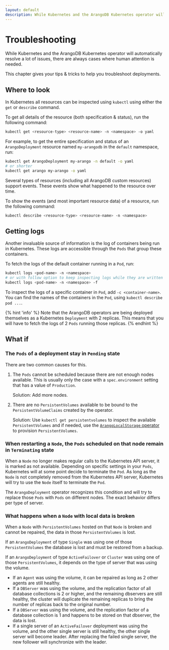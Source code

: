 ```yaml
---
layout: default
description: While Kubernetes and the ArangoDB Kubernetes operator will automaticallyresolve a lot of issues, there are always cases where human attentionis needed
---
```


# Troubleshooting

While Kubernetes and the ArangoDB Kubernetes operator will automatically
resolve a lot of issues, there are always cases where human attention
is needed.

This chapter gives your tips & tricks to help you troubleshoot deployments.

## Where to look

In Kubernetes all resources can be inspected using `kubectl` using either
the `get` or `describe` command.

To get all details of the resource (both specification & status),
run the following command:

```bash
kubectl get <resource-type> <resource-name> -n <namespace> -o yaml
```

For example, to get the entire specification and status
of an `ArangoDeployment` resource named `my-arangodb` in the `default` namespace,
run:

```bash
kubectl get ArangoDeployment my-arango -n default -o yaml
# or shorter
kubectl get arango my-arango -o yaml
```

Several types of resources (including all ArangoDB custom resources) support
events. These events show what happened to the resource over time.

To show the events (and most important resource data) of a resource,
run the following command:

```bash
kubectl describe <resource-type> <resource-name> -n <namespace>
```

## Getting logs

Another invaluable source of information is the log of containers being run
in Kubernetes.
These logs are accessible through the `Pods` that group these containers.

To fetch the logs of the default container running in a `Pod`, run:

```bash
kubectl logs <pod-name> -n <namespace>
# or with follow option to keep inspecting logs while they are written
kubectl logs <pod-name> -n <namespace> -f
```

To inspect the logs of a specific container in `Pod`, add `-c <container-name>`.
You can find the names of the containers in the `Pod`, using `kubectl describe pod ...`.

{% hint 'info' %}
Note that the ArangoDB operators are being deployed themselves as a Kubernetes `Deployment`
with 2 replicas. This means that you will have to fetch the logs of 2 `Pods` running
those replicas.
{% endhint %}

## What if

### The `Pods` of a deployment stay in `Pending` state

There are two common causes for this.

1) The `Pods` cannot be scheduled because there are not enough nodes available.
   This is usually only the case with a `spec.environment` setting that has a value of `Production`.

   Solution:
Add more nodes.

1) There are no `PersistentVolumes` available to be bound to the `PersistentVolumeClaims`
   created by the operator.

    Solution:
Use `kubectl get persistentvolumes` to inspect the available `PersistentVolumes`
and if needed, use the [`ArangoLocalStorage` operator](deployment-kubernetes-storage-resource.html) to provision `PersistentVolumes`.

### When restarting a `Node`, the `Pods` scheduled on that node remain in `Terminating` state

When a `Node` no longer makes regular calls to the Kubernetes API server, it is
marked as not available. Depending on specific settings in your `Pods`, Kubernetes
will at some point decide to terminate the `Pod`. As long as the `Node` is not
completely removed from the Kubernetes API server, Kubernetes will try to use
the `Node` itself to terminate the `Pod`.

The `ArangoDeployment` operator recognizes this condition and will try to replace those
`Pods` with `Pods` on different nodes. The exact behavior differs per type of server.

### What happens when a `Node` with local data is broken

When a `Node` with `PersistentVolumes` hosted on that `Node` is broken and
cannot be repaired, the data in those `PersistentVolumes` is lost.

If an `ArangoDeployment` of type `Single` was using one of those `PersistentVolumes`
the database is lost and must be restored from a backup.

If an `ArangoDeployment` of type `ActiveFailover` or `Cluster` was using one of
those `PersistentVolumes`, it depends on the type of server that was using the volume.

- If an `Agent` was using the volume, it can be repaired as long as 2 other agents are still     healthy.
- If a `DBServer` was using the volume, and the replication factor of all database
  collections is 2 or higher, and the remaining dbservers are still healthy,
  the cluster will duplicate the remaining replicas to
  bring the number of replicas back to the original number.
- If a `DBServer` was using the volume, and the replication factor of a database
  collection is 1 and happens to be stored on that dbserver, the data is lost.
- If a single server of an `ActiveFailover` deployment was using the volume, and the
  other single server is still healthy, the other single server will become leader.
  After replacing the failed single server, the new follower will synchronize with
  the leader.
